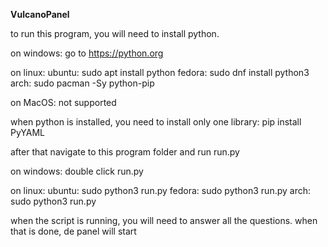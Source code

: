 **VulcanoPanel**

to run this program, you will need to install python.

on windows:
  go to https://python.org

on linux:
  ubuntu:
    sudo apt install python
  fedora:
    sudo dnf install python3
  arch:
    sudo pacman -Sy python-pip

on MacOS:
  not supported


when python is installed, you need to install only one library:
  pip install PyYAML

after that navigate to this program folder and run run.py

on windows:
  double click run.py

on linux:
  ubuntu:
    sudo python3 run.py
  fedora:
    sudo python3 run.py
  arch:
    sudo python3 run.py


when the script is running, you will need to answer all the questions. when that is done, de panel will start
